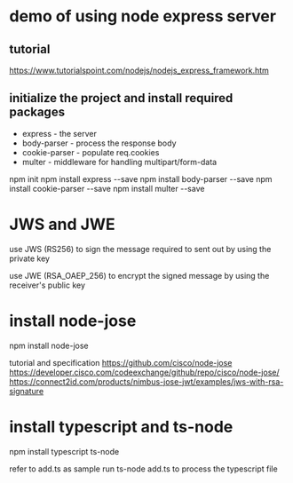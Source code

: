 # demo of using node express server

## tutorial

https://www.tutorialspoint.com/nodejs/nodejs_express_framework.htm

## initialize the project and install required packages

- express - the server
- body-parser - process the response body
- cookie-parser - populate req.cookies
- multer - middleware for handling multipart/form-data

npm init
npm install express --save
npm install body-parser --save
npm install cookie-parser --save
npm install multer --save


# JWS and JWE

use JWS (RS256) to sign the message required to sent out by using the private key

use JWE (RSA_OAEP_256) to encrypt the signed message by using the receiver's public key

# install node-jose
npm install node-jose

tutorial and specification
https://github.com/cisco/node-jose
https://developer.cisco.com/codeexchange/github/repo/cisco/node-jose/
https://connect2id.com/products/nimbus-jose-jwt/examples/jws-with-rsa-signature


# install typescript and ts-node
npm install typescript ts-node

refer to add.ts as sample
run ts-node add.ts to process the typescript file

